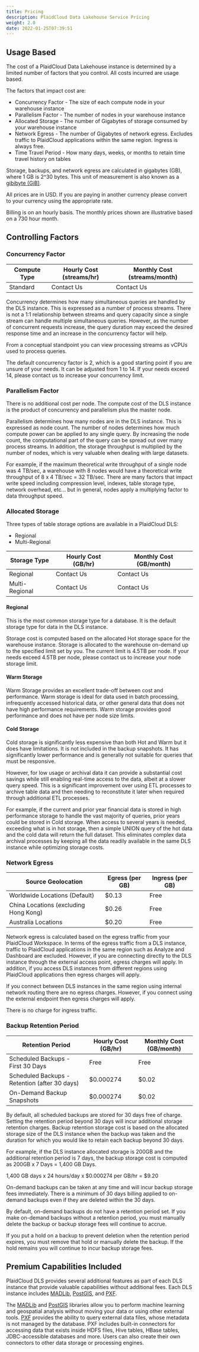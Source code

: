 ```yaml
---
title: Pricing
description: PlaidCloud Data Lakehouse Service Pricing
weight: 2.0
date: 2022-01-25T07:39:51
---
```



## Usage Based

The cost of a PlaidCloud Data Lakehouse instance is determined by a limited number of factors that you control.  All costs incurred are usage based.

The factors that impact cost are:
 - Concurrency Factor - The size of each compute node in your warehouse instance
 - Parallelism Factor - The number of nodes in your warehouse instance
 - Allocated Storage - The number of Gigabytes of storage consumed by your warehouse instance
 - Network Egress - The number of Gigabytes of network egress. Excludes traffic to PlaidCloud applications within the same region.  Ingress is always free.
 - Time Travel Period - How many days, weeks, or months to retain time travel history on tables

Storage, backups, and network egress are calculated in gigabytes (GB), where 1 GB is 2^30 bytes. This unit of measurement is also known as a [gibibyte (GiB)](https://en.wikipedia.org/wiki/Byte#Multiple-byte_units).

All prices are in USD.  If you are paying in another currency please convert to your currency using the appropriate rate.

Billing is on an hourly basis.  The monthly prices shown are illustrative based on a 730 hour month.


## Controlling Factors

### Concurrency Factor

| Compute Type     | Hourly Cost (streams/hr) |  Monthly Cost (streams/month) |
|------------------|--------------------------|-------------------------------|
| Standard         |               Contact Us |                  Contact Us   |

Concurrency determines how many simultaneous queries are handled by the DLS instance.  This is expressed as a number of process streams.  There is not a 1:1 relationship between streams and query capacity since a single stream can handle multiple simultaneous queries.  However, as the number of concurrent requests increase, the query duration may exceed the desired response time and an increase in the concurrency factor will help.

From a conceptual standpoint you can view processing streams as vCPUs used to process queries.

The default concurrency factor is 2, which is a good starting point if you are unsure of your needs.  It can be adjusted from 1 to 14.  If your needs exceed 14, please contact us to increase your concurrency limit.


### Parallelism Factor

There is no additional cost per node.  The compute cost of the DLS instance is the product of concurrency and parallelism plus the master node.

Parallelism determines how many nodes are in the DLS instance.  This is expressed as node count.  The number of nodes determines how much compute power can be applied to any single query.  By increasing the node count, the computational part of the query can be spread out over many process streams.  In addition, the storage throughput is multiplied by the number of nodes, which is very valuable when dealing with large datasets.

For example, if the maximum theoretical write throughput of a single node was 4 TB/sec, a warehouse with 8 nodes would have a theoretical write throughput of 8 x 4 TB/sec = 32 TB/sec.  There are many factors that impact write speed including compression level, indexes, table storage type, network overhead, etc... but in general, nodes apply a multiplying factor to data throughput speed.


### Allocated Storage

Three types of table storage options are available in a PlaidCloud DLS:
 - Regional
 - Multi-Regional

| Storage Type     | Hourly Cost (GB/hr) |  Monthly Cost (GB/month)  |
|------------------|---------------------|---------------------------|
| Regional         |          Contact Us |              Contact Us   |
| Multi-Regional   |          Contact Us |              Contact Us   |

 #### Regional

 This is the most common storage type for a database.  It is the default storage type for data in the DLS instance.

 Storage cost is computed based on the allocated Hot storage space for the warehouse instance.  Storage is allocated to the warehouse on-demand up to the specified limit set by you.  The current limit is 4.5TB per node.  If your needs exceed 4.5TB per node, please contact us to increase your node storage limit.

 #### Warm Storage

Warm Storage provides an excellent trade-off between cost and performance.  Warm storage is ideal for data used in batch processing, infrequently accessed historical data, or other general data that does not have high performance requirements.  Warm storage provides good performance and does not have per node size limits.

 #### Cold Storage

 Cold storage is significantly less expensive than both Hot and Warm but it does have limitations.  It is not included in the backup snapshots.  It has significantly lower performance and is generally not suitable for queries that must be responsive.

 However, for low usage or archival data it can provide a substantial cost savings while still enabling real-time access to the data, albeit at a slower query speed.  This is a significant improvement over using ETL processes to archive table data and then needing to reconstitute it later when required through additional ETL processes.

 For example, if the current and prior year financial data is stored in high performance storage to handle the vast majority of queries, prior years could be stored in Cold storage.  When access to several years is needed, exceeding what is in hot storage, then a simple UNION query of the hot data and the cold data will return the full dataset.  This eliminates complex data archival processes by keeping all the data readily available in the same DLS instance while optimizing storage costs.
 

### Network Egress

| Source Geolocation                   | Egress (per GB) |  Ingress (per GB) |
|--------------------------------------|-----------------|-------------------|
| Worldwide Locations (Default)        |           $0.13 |              Free |
| China Locations (excluding Hong Kong)|           $0.26 |              Free |
| Australia Locations                  |           $0.20 |              Free |


Network egress is calculated based on the egress traffic from your PlaidCloud Workspace.  In terms of the egress traffic from a DLS instance, traffic to PlaidCloud applications in the same region such as Analyze and Dashboard are excluded.  However, if you are connecting directly to the DLS instance through the external access point, egress charges will apply.  In addition, if you access DLS instances from different regions using PlaidCloud applications then egress charges will apply.

If you connect between DLS instances in the same region using internal network routing there are no egress charges.  However, if you connect using the external endpoint then egress charges will apply.

There is no charge for ingress traffic.


### Backup Retention Period

| Retention Period                               | Hourly Cost (GB/hr) |  Monthly Cost (GB/month)  |
|------------------------------------------------|---------------------|---------------------------|
| Scheduled Backups - First 30 Days              |                Free |                      Free |
| Scheduled Backups - Retention (after 30 days)  |           $0.000274 |                     $0.02 |
| On-Demand Backup Snapshots                     |           $0.000274 |                     $0.02 |


By default, all scheduled backups are stored for 30 days free of charge.  Setting the retention period beyond 30 days will incur additional storage retention charges.  Backup retention storage cost is based on the allocated storage size of the DLS instance when the backup was taken and the duration for which you would like to retain each backup beyond 30 days.

For example, if the DLS instance allocated storage is 200GB and the additional retention period is 7 days, the backup storage cost is computed as 200GB x 7 Days = 1,400 GB Days.

1,400 GB days x 24 hours/day x $0.000274 per GB/hr = $9.20

On-demand backups can be taken at any time and will incur backup storage fees immediately.  There is a minimum of 30 days billing applied to on-demand backups even if they are deleted within the 30 days.

By default, on-demand backups do not have a retention period set.  If you make on-demand backups without a retention period, you must manually delete the backup or backup storage fees will continue to accrue.

If you put a hold on a backup to prevent deletion when the retention period expires, you must remove that hold or manually delete the backup.  If the hold remains you will continue to incur backup storage fees. 

## Premium Capabilities Included

PlaidCloud DLS provides several additional features as part of each DLS instance that provide valuable capabilities without additional fees.  Each DLS instance includes [MADLib](https://madlib.apache.org/), [PostGIS](https://postgis.net/), and [PXF](https://github.com/greenplum-db/pxf).

The [MADLib](https://madlib.apache.org/) and [PostGIS](https://postgis.net/) libraries allow you to perform machine learning and geospatial analysis without moving your data or using other external tools.  [PXF](https://github.com/greenplum-db/pxf) provides the ability to query external data files, whose metadata is not managed by the database. PXF includes built-in connectors for accessing data that exists inside HDFS files, Hive tables, HBase tables, JDBC-accessible databases and more. Users can also create their own connectors to other data storage or processing engines.
